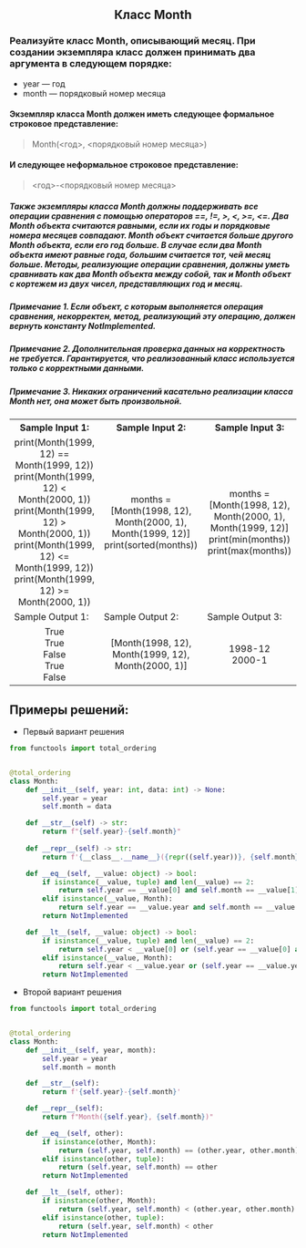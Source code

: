 <h2 style="text-align:center">Класс Month</h2>


### Реализуйте класс Month, описывающий месяц. При создании экземпляра класс должен принимать два аргумента в следующем порядке:
* year — год
* month — порядковый номер месяца
#### Экземпляр класса Month должен иметь следующее формальное строковое представление:
> Month(<год>, <порядковый номер месяца>)
#### И следующее неформальное строковое представление:
> <год>-<порядковый номер месяца>

##### Также экземпляры класса Month должны поддерживать все операции сравнения с помощью операторов ==, !=, >, <, >=, <=. Два Month объекта считаются равными, если их годы и порядковые номера месяцев совпадают. Month объект считается больше другого Month объекта, если его год больше. В случае если два Month объекта имеют равные года, большим считается тот, чей месяц больше. Методы, реализующие операции сравнения, должны уметь сравнивать как два Month объекта между собой, так и Month объект с кортежем из двух чисел, представляющих год и месяц.

##### Примечание 1. Если объект, с которым выполняется операция сравнения, некорректен, метод, реализующий эту операцию, должен вернуть константу NotImplemented.
##### Примечание 2. Дополнительная проверка данных на корректность не требуется. Гарантируется, что реализованный класс используется только с корректными данными.
##### Примечание 3. Никаких ограничений касательно реализации класса Month нет, она может быть произвольной.

<table align="center">
  <tbody>
    <tr>
      <th>Sample Input 1: </th>
      <th>Sample Input 2: </th>
      <th>Sample Input 3: </th>
    </tr>
    <tr>
      <td align="center">print(Month(1999, 12) == Month(1999, 12))<br>
                          print(Month(1999, 12) < Month(2000, 1))<br>
                          print(Month(1999, 12) > Month(2000, 1))<br>
                          print(Month(1999, 12) <= Month(1999, 12))<br>
                          print(Month(1999, 12) >= Month(2000, 1))<br></td>
      <td align="center">months = [Month(1998, 12), Month(2000, 1), Month(1999, 12)]<br>
                          print(sorted(months))<br></td>
      <td align="center">months = [Month(1998, 12), Month(2000, 1), Month(1999, 12)]<br>
                        print(min(months))<br>
                        print(max(months))<br></td>
    </tr>
    <tr>
      <td>Sample Output 1:</td>
      <td>Sample Output 2:</td>
      <td>Sample Output 3:</td>
      </tr>
    <tr>
      <td align="center">
                        True<br>
                        True<br>
                        False<br>
                        True<br>
                        False<br>
      </td>
      <td align="center">
                        [Month(1998, 12), Month(1999, 12), Month(2000, 1)]<br>
      </td>
      <td align="center">
                        1998-12<br>
                        2000-1<br>
      </td>
    </tr>
  </tbody>
</table>



## Примеры решений:
* Первый вариант решения
```python
from functools import total_ordering


@total_ordering
class Month:
    def __init__(self, year: int, data: int) -> None:
        self.year = year
        self.month = data

    def __str__(self) -> str:
        return f"{self.year}-{self.month}"
    
    def __repr__(self) -> str:
        return f'{__class__.__name__}({repr((self.year))}, {self.month})'

    def __eq__(self, __value: object) -> bool:
        if isinstance(__value, tuple) and len(__value) == 2:
            return self.year == __value[0] and self.month == __value[1]
        elif isinstance(__value, Month):
            return self.year == __value.year and self.month == __value.month
        return NotImplemented

    def __lt__(self, __value: object) -> bool:
        if isinstance(__value, tuple) and len(__value) == 2:
            return self.year < __value[0] or (self.year == __value[0] and self.month < __value[1])
        elif isinstance(__value, Month):
            return self.year < __value.year or (self.year == __value.year and self.month < __value.month)
        return NotImplemented
```
* Второй вариант решения

```python
from functools import total_ordering


@total_ordering
class Month:
    def __init__(self, year, month):
        self.year = year
        self.month = month

    def __str__(self):
        return f'{self.year}-{self.month}'

    def __repr__(self):
        return f"Month({self.year}, {self.month})"

    def __eq__(self, other):
        if isinstance(other, Month):
            return (self.year, self.month) == (other.year, other.month)
        elif isinstance(other, tuple):
            return (self.year, self.month) == other
        return NotImplemented

    def __lt__(self, other):
        if isinstance(other, Month):
            return (self.year, self.month) < (other.year, other.month)
        elif isinstance(other, tuple):
            return (self.year, self.month) < other
        return NotImplemented
```


